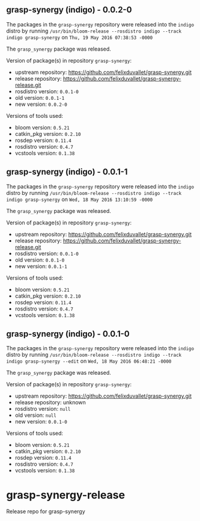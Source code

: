 ## grasp-synergy (indigo) - 0.0.2-0

The packages in the `grasp-synergy` repository were released into the `indigo` distro by running `/usr/bin/bloom-release --rosdistro indigo --track indigo grasp-synergy` on `Thu, 19 May 2016 07:38:53 -0000`

The `grasp_synergy` package was released.

Version of package(s) in repository `grasp-synergy`:

- upstream repository: https://github.com/felixduvallet/grasp-synergy.git
- release repository: https://github.com/felixduvallet/grasp-synergy-release.git
- rosdistro version: `0.0.1-0`
- old version: `0.0.1-1`
- new version: `0.0.2-0`

Versions of tools used:

- bloom version: `0.5.21`
- catkin_pkg version: `0.2.10`
- rosdep version: `0.11.4`
- rosdistro version: `0.4.7`
- vcstools version: `0.1.38`


## grasp-synergy (indigo) - 0.0.1-1

The packages in the `grasp-synergy` repository were released into the `indigo` distro by running `/usr/bin/bloom-release --rosdistro indigo --track indigo grasp-synergy` on `Wed, 18 May 2016 13:10:59 -0000`

The `grasp_synergy` package was released.

Version of package(s) in repository `grasp-synergy`:

- upstream repository: https://github.com/felixduvallet/grasp-synergy.git
- release repository: https://github.com/felixduvallet/grasp-synergy-release.git
- rosdistro version: `0.0.1-0`
- old version: `0.0.1-0`
- new version: `0.0.1-1`

Versions of tools used:

- bloom version: `0.5.21`
- catkin_pkg version: `0.2.10`
- rosdep version: `0.11.4`
- rosdistro version: `0.4.7`
- vcstools version: `0.1.38`


## grasp-synergy (indigo) - 0.0.1-0

The packages in the `grasp-synergy` repository were released into the `indigo` distro by running `/usr/bin/bloom-release --rosdistro indigo --track indigo grasp-synergy --edit` on `Wed, 18 May 2016 06:48:21 -0000`

The `grasp_synergy` package was released.

Version of package(s) in repository `grasp-synergy`:

- upstream repository: https://github.com/felixduvallet/grasp-synergy.git
- release repository: unknown
- rosdistro version: `null`
- old version: `null`
- new version: `0.0.1-0`

Versions of tools used:

- bloom version: `0.5.21`
- catkin_pkg version: `0.2.10`
- rosdep version: `0.11.4`
- rosdistro version: `0.4.7`
- vcstools version: `0.1.38`


# grasp-synergy-release
Release repo for grasp-synergy
